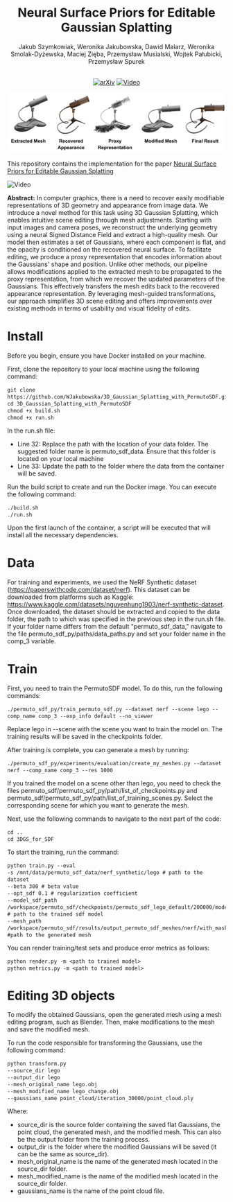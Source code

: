 <div align="center">
<h1>Neural Surface Priors for Editable Gaussian Splatting</h1>
Jakub Szymkowiak, Weronika Jakubowska, Dawid Malarz, Weronika Smolak-Dyżewska, Maciej Zięba, Przemysław Musialski, Wojtek Pałubicki, Przemysław Spurek
<br> <br>
  
[![arXiv](https://img.shields.io/badge/arXiv-2411.18311-red)](https://arxiv.org/abs/2411.18311)
[![Video](https://img.shields.io/badge/Video-Download-blue)](assets/Neural_Surface_Priors_for_Editable_Gaussian_Splatting.mp4)
  
</div>

 <img src="assets/teaser.png" />
 
This repository contains the implementation for the paper [Neural Surface Priors for Editable Gaussian Splatting](https://arxiv.org/abs/2411.18311)





![Video](assets/Neural_Surface_Priors.gif)

**Abstract:** In computer graphics, there is a need to recover easily modifiable representations of 3D geometry and appearance from image data.
We introduce a novel method for this task using 3D Gaussian Splatting, which enables intuitive scene editing through mesh adjustments.
Starting with input images and camera poses, we reconstruct the underlying geometry using a neural Signed Distance Field and extract a high-quality mesh. 
Our model then estimates a set of Gaussians, where each component is flat, and the opacity is conditioned on the recovered neural surface.
To facilitate editing, we produce a proxy representation that encodes information about the Gaussians' shape and position. 
Unlike other methods, our pipeline allows modifications applied to the extracted mesh to be propagated to the proxy representation, from which we recover the updated parameters of the Gaussians. 
This effectively transfers the mesh edits back to the recovered appearance representation.
By leveraging mesh-guided transformations, our approach simplifies 3D scene editing and offers improvements over existing methods in terms of usability and visual fidelity of edits.


 

# Install
Before you begin, ensure you have Docker installed on your machine.

First, clone the repository to your local machine using the following command:
```Shell
git clone https://github.com/WJakubowska/3D_Gaussian_Splatting_with_PermutoSDF.git
cd 3D_Gaussian_Splatting_with_PermutoSDF
chmod +x build.sh
chmod +x run.sh
```
In the run.sh file:
 - Line 32: Replace the path with the location of your data folder. The suggested folder name is permuto_sdf_data. Ensure that this folder is located on your local machine
 - Line 33: Update the path to the folder where the data from the container will be saved.


Run the build script to create and run the Docker image. You can execute the following command:
```Shell
./build.sh
./run.sh
```
Upon the first launch of the container, a script will be executed that will install all the necessary dependencies.

# Data

For training and experiments, we used the NeRF Synthetic dataset (https://paperswithcode.com/dataset/nerf). This dataset can be downloaded from platforms such as Kaggle: https://www.kaggle.com/datasets/nguyenhung1903/nerf-synthetic-dataset. Once downloaded, the dataset should be extracted and copied to the data folder, the path to which was specified in the previous step in the run.sh file. If your folder name differs from the default "permuto_sdf_data," navigate to the file permuto_sdf_py/paths/data_paths.py and set your folder name in the comp_3 variable.

# Train 

First, you need to train the PermutoSDF model. To do this, run the following commands:
```cd permuto_sdf
./permuto_sdf_py/train_permuto_sdf.py --dataset nerf --scene lego --comp_name comp_3 --exp_info default --no_viewer
```
Replace lego in --scene with the scene you want to train the model on. The training results will be saved in the checkpoints folder.

After training is complete, you can generate a mesh by running:
```
./permuto_sdf_py/experiments/evaluation/create_my_meshes.py --dataset nerf --comp_name comp_3 --res 1000
```
If you trained the model on a scene other than lego, you need to check the files permuto_sdf/permuto_sdf_py/path/list_of_checkpoints.py and permuto_sdf/permuto_sdf_py/path/list_of_training_scenes.py. Select the corresponding scene for which you want to generate the mesh.

Next, use the following commands to navigate to the next part of the code:
```
cd ..
cd 3DGS_for_SDF
```
To start the training, run the command:
```
python train.py --eval
-s /mnt/data/permuto_sdf_data/nerf_synthetic/lego # path to the dataset
--beta 300 # beta value
--opt_sdf 0.1 # regularization coefficient
--model_sdf_path /workspace/permuto_sdf/checkpoints/permuto_sdf_lego_default/200000/models/sdf_model.pt # path to the trained sdf model
--mesh_path /workspace/permuto_sdf/results/output_permuto_sdf_meshes/nerf/with_mask_False/lego.ply #path to the generated mesh
```

You can render training/test sets and produce error metrics as follows:
```
python render.py -m <path to trained model>
python metrics.py -m <path to trained model>
```

# Editing 3D objects
To modify the obtained Gaussians, open the generated mesh using a mesh editing program, such as Blender. Then, make modifications to the mesh and save the modified mesh.

To run the code responsible for transforming the Gaussians, use the following command:
```
python transform.py
--source_dir lego
--output_dir lego
--mesh_original_name lego.obj
--mesh_modified_name lego_change.obj
--gaussians_name point_cloud/iteration_30000/point_cloud.ply
```
Where:

- source_dir  is the source folder containing the saved flat Gaussians, the point cloud, the generated mesh, and the modified mesh. This can also be the output folder from the training process.
- output_dir is the folder where the modified Gaussians will be saved (it can be the same as source_dir).
- mesh_original_name is the name of the generated mesh located in the source_dir folder.
- mesh_modified_name is the name of the modified mesh located in the source_dir folder.
- gaussians_name is the name of the point cloud file.

